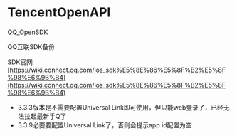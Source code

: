 # TencentOpenAPI
QQ_OpenSDK

QQ互联SDK备份

SDK官网[https://wiki.connect.qq.com/ios_sdk%E5%8E%86%E5%8F%B2%E5%8F%98%E6%9B%B4](https://wiki.connect.qq.com/ios_sdk%E5%8E%86%E5%8F%B2%E5%8F%98%E6%9B%B4)

- 3.3.3版本是不需要配置Universal Link即可使用，但只能web登录了，已经无法拉起最新手Q了
- 3.3.9必要要配置Universal Link了，否则会提示app id配置为空



